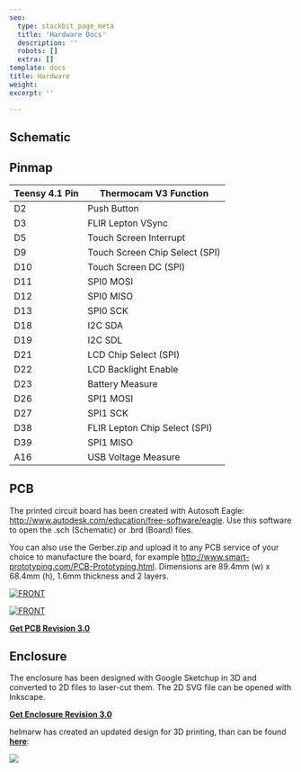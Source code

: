 ```yaml
---
seo:
  type: stackbit_page_meta
  title: 'Hardware Docs'
  description: ''
  robots: []
  extra: []
template: docs
title: Hardware
weight: 
excerpt: ''

---
```

## Schematic



## Pinmap

| Teensy 4.1 Pin | Thermocam V3 Function          |
| -------------- | ------------------------------ |
| D2             | Push Button                    |
| D3             | FLIR Lepton VSync              |
| D5             | Touch Screen Interrupt         |
| D9             | Touch Screen Chip Select (SPI) |
| D10            | Touch Screen DC (SPI)          |
| D11            | SPI0 MOSI                      |
| D12            | SPI0 MISO                      |
| D13            | SPI0 SCK                       |
| D18            | I2C SDA                        |
| D19            | I2C SDL                        |
| D21            | LCD Chip Select (SPI)          |
| D22            | LCD Backlight Enable           |
| D23            | Battery Measure                |
| D26            | SPI1 MOSI                      |
| D27            | SPI1 SCK                       |
| D38            | FLIR Lepton Chip Select (SPI)  |
| D39            | SPI1 MISO                      |
| A16            | USB Voltage Measure            |

## PCB

The printed circuit board has been created with Autosoft Eagle: http://www.autodesk.com/education/free-software/eagle. Use this software to open the .sch (Schematic) or .brd (Board) files.

You can also use the Gerber.zip and upload it to any PCB service of your choice to manufacture the board, for example http://www.smart-prototyping.com/PCB-Prototyping.html. Dimensions are 89.4mm (w) x 68.4mm (h), 1.6mm thickness and 2 layers.

[![FRONT](https://github.com/maxritter/DIY-Thermocam/raw/master/PCB/3.0/FRONT.PNG)](https://github.com/maxritter/DIY-Thermocam/blob/master/PCB/3.0/FRONT.PNG)

[![FRONT](https://github.com/maxritter/DIY-Thermocam/raw/master/PCB/3.0/BACK.PNG)](https://github.com/maxritter/DIY-Thermocam/blob/master/PCB/3.0/BACK.PNG)

**[Get PCB Revision 3.0](https://github.com/maxritter/DIY-Thermocam/tree/master/PCB/3.0)**

## Enclosure

The enclosure has been designed with Google Sketchup in 3D and converted to 2D files to laser-cut them. The 2D SVG file can be opened with Inkscape.

**[Get Enclosure Revision 3.0](https://github.com/maxritter/DIY-Thermocam/tree/master/Enclosure/3.0)**

helmarw has created an updated design for 3D printing, than can be found **[here](https://github.com/helmarw/DIY-Thermocam/tree/master/Enclosure/3.0b)**:

![](https://user-images.githubusercontent.com/10408121/118656304-b2819880-b7ea-11eb-9f83-297ed9089c39.jpg)

